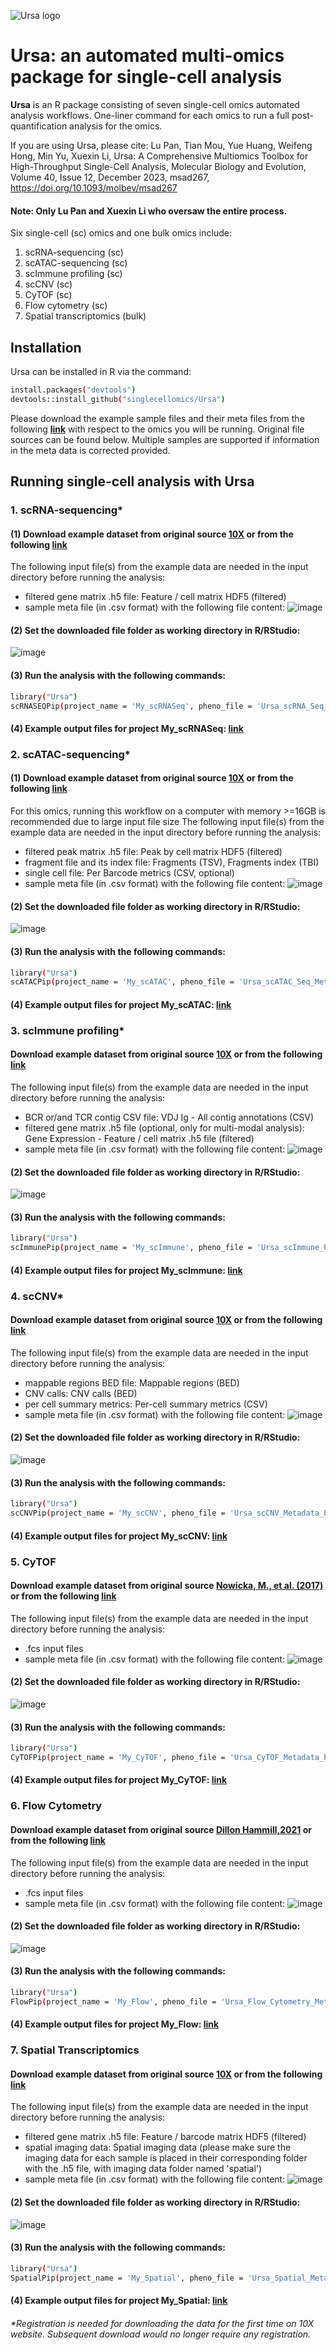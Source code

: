 ![Ursa logo](https://github.com/singlecellomics/ursa/assets/5945741/2e3c3a17-de9f-414d-84df-a2a0a5bc0244)

# Ursa: an automated multi-omics package for single-cell analysis

__Ursa__ is an R package consisting of seven single-cell omics automated analysis workflows. One-liner command for each omics to run a full post-quantification analysis for the omics.

If you are using Ursa, please cite:
Lu Pan, Tian Mou, Yue Huang, Weifeng Hong, Min Yu, Xuexin Li, Ursa: A Comprehensive Multiomics Toolbox for High-Throughput Single-Cell Analysis, Molecular Biology and Evolution, Volume 40, Issue 12, December 2023, msad267, https://doi.org/10.1093/molbev/msad267

#### Note: Only Lu Pan and Xuexin Li who oversaw the entire process.

Six single-cell (sc) omics and one bulk omics include:

1. scRNA-sequencing (sc)
2. scATAC-sequencing (sc)
3. scImmune profiling (sc)
4. scCNV (sc)
5. CyTOF (sc)
6. Flow cytometry (sc)
7. Spatial transcriptomics (bulk)

## Installation

Ursa can be installed in R via the command:
```sh
install.packages("devtools")
devtools::install_github("singlecellomics/Ursa")
```
Please download the example sample files and their meta files from the following [__link__](https://www.dropbox.com/sh/zdi0554bf07spoo/AAAZNk_jsrFa53tg4CsGfU2ua?dl=0) with respect to the omics you will be running. Original file sources can be found below. Multiple samples are supported if information in the meta data is corrected provided.

## Running single-cell analysis with Ursa
### 1. scRNA-sequencing*
#### (1) Download example dataset from original source [__10X__](https://www.10xgenomics.com/resources/datasets/10k-human-pbmcs-3-v3-1-chromium-controller-3-1-high) or from the following [__link__](https://www.dropbox.com/sh/6q75ik2egtfai7q/AABkXelU7Iyz_cWmbdtSlpUMa?dl=0)
The following input file(s) from the example data are needed in the input directory before running the analysis:
- filtered gene matrix .h5 file: Feature / cell matrix HDF5 (filtered)
- sample meta file (in .csv format) with the following file content:
![image](https://user-images.githubusercontent.com/5945741/195846978-3091c9a7-c5c6-4217-a39f-1450c1c3a55e.png)
#### (2) Set the downloaded file folder as working directory in R/RStudio:
![image](https://user-images.githubusercontent.com/5945741/195845913-84d8b84f-49fd-4b50-9fd6-03622eb49958.png)
#### (3) Run the analysis with the following commands:
```sh
library("Ursa")
scRNASEQPip(project_name = 'My_scRNASeq', pheno_file = 'Ursa_scRNA_Seq_Metadata_Example.csv')
```
#### (4) Example output files for project My_scRNASeq: [__link__](https://www.dropbox.com/sh/triv03adukw2pp3/AAAYLKlcfy2zuhHSezYJ_Voca?dl=0)

### 2. scATAC-sequencing*
#### (1) Download example dataset from original source [__10X__](https://www.10xgenomics.com/resources/datasets/10k-human-pbmcs-atac-v2-chromium-controller-2-standard) or from the following [__link__](https://www.dropbox.com/sh/o5qx7coly4mp7l2/AABMSlfK2I6sIsdtkqM6Vkvja?dl=0)
For this omics, running this workflow on a computer with memory >=16GB is recommended due to large input file size
The following input file(s) from the example data are needed in the input directory before running the analysis:
- filtered peak matrix .h5 file: Peak by cell matrix HDF5 (filtered)
- fragment file and its index file: Fragments (TSV), Fragments index (TBI)
- single cell file: Per Barcode metrics (CSV, optional)
- sample meta file (in .csv format) with the following file content:
![image](https://user-images.githubusercontent.com/5945741/195842755-a8512786-e757-45de-8a16-f439bbdfd232.png)
#### (2) Set the downloaded file folder as working directory in R/RStudio:
![image](https://user-images.githubusercontent.com/5945741/195843616-03e607ec-4979-4f7a-a168-fc5341ad7576.png)
#### (3) Run the analysis with the following commands:
```sh
library("Ursa")
scATACPip(project_name = 'My_scATAC', pheno_file = 'Ursa_scATAC_Seq_Metadata_Example.csv')
```
#### (4) Example output files for project My_scATAC: [__link__](https://www.dropbox.com/sh/uwtb2gmw1vob94b/AAC4wDoYMqboF6z78roqvAr7a?dl=0)

### 3. scImmune profiling*
#### Download example dataset from original source [__10X__](https://www.10xgenomics.com/resources/datasets/human-b-cells-from-a-healthy-donor-1-k-cells-2-standard-6-0-0) or from the following [__link__](https://www.dropbox.com/sh/03q8kpp5fmzcqf5/AAAGoGxEX9Ma4EGUs762i7B6a?dl=0)
The following input file(s) from the example data are needed in the input directory before running the analysis:
- BCR or/and TCR contig CSV file: VDJ Ig - All contig annotations (CSV)
- filtered gene matrix .h5 file (optional, only for multi-modal analysis): Gene Expression - Feature / cell matrix .h5 file (filtered)
- sample meta file (in .csv format) with the following file content:
![image](https://user-images.githubusercontent.com/5945741/195844324-4956e9db-4d93-4c4e-be2c-667ab2b57309.png)
#### (2) Set the downloaded file folder as working directory in R/RStudio:
![image](https://user-images.githubusercontent.com/5945741/195845640-0a013558-6b42-4e5c-8e0e-58d7ef6198a4.png)
#### (3) Run the analysis with the following commands:
```sh
library("Ursa")
scImmunePip(project_name = 'My_scImmune', pheno_file = 'Ursa_scImmune_Profiling_Metadata_Example.csv')
```
#### (4) Example output files for project My_scImmune: [__link__](https://www.dropbox.com/sh/u2cg56duniwr890/AADNnSK4rvbdgRm4f3IUU1FYa?dl=0)

### 4. scCNV*
#### Download example dataset from original source [__10X__](https://www.10xgenomics.com/resources/datasets/breast-tissue-nuclei-section-a-2000-cells-1-standard-1-1-0) or from the following [__link__](https://www.dropbox.com/sh/jp3gc0sigvt849g/AABQnEmxfdxJidwWdCxf7pz3a?dl=0)
The following input file(s) from the example data are needed in the input directory before running the analysis:
- mappable regions BED file: Mappable regions (BED)
- CNV calls: CNV calls (BED)
- per cell summary metrics: Per-cell summary metrics (CSV)
- sample meta file (in .csv format) with the following file content:
![image](https://user-images.githubusercontent.com/5945741/195843861-b8672fc2-3b95-467b-b06e-b998dee084b9.png)
#### (2) Set the downloaded file folder as working directory in R/RStudio:
![image](https://user-images.githubusercontent.com/5945741/195844194-52d05ef9-daef-4641-89a5-fe3e6b4a1521.png)
#### (3) Run the analysis with the following commands:
```sh
library("Ursa")
scCNVPip(project_name = 'My_scCNV', pheno_file = 'Ursa_scCNV_Metadata_Example.csv')
```
#### (4) Example output files for project My_scCNV: [__link__](https://www.dropbox.com/sh/aqlc10ami53fn85/AAAnWUx0Ic4uXOx46v5-EFRga?dl=0)

### 5. CyTOF
#### Download example dataset from original source [__Nowicka, M., et al. (2017)__](http://imlspenticton.uzh.ch/robinson_lab/cytofWorkflow/PBMC8_fcs_files.zip) or from the following [__link__](https://www.dropbox.com/sh/wfn4vhauj8s8zm5/AADlEbxJ_quTyQd10cLadqQBa?dl=0)
The following input file(s) from the example data are needed in the input directory before running the analysis:
- .fcs input files
- sample meta file (in .csv format) with the following file content:
![image](https://user-images.githubusercontent.com/5945741/195842654-eaa061b0-adde-47ea-b5e1-28092ed10adc.png)
#### (2) Set the downloaded file folder as working directory in R/RStudio:
![image](https://user-images.githubusercontent.com/5945741/195840736-ee101304-4803-49e6-97e3-42cd3e78ebb1.png)
#### (3) Run the analysis with the following commands:
```sh
library("Ursa")
CyTOFPip(project_name = 'My_CyTOF', pheno_file = 'Ursa_CyTOF_Metadata_Example.csv')
```
#### (4) Example output files for project My_CyTOF: [__link__](https://www.dropbox.com/sh/f3ip2znr9enmloa/AACw4GROCndSQwuxCpnNjaTUa?dl=0)

### 6. Flow Cytometry
#### Download example dataset from original source [__Dillon Hammill,2021__](https://github.com/DillonHammill/CytoExploreRData/tree/master/inst/extdata/Activation) or from the following [__link__](https://www.dropbox.com/sh/wlypurz70knlb32/AACK-s8SjwBBispS5Y0Ylopta?dl=0)
The following input file(s) from the example data are needed in the input directory before running the analysis:
- .fcs input files
- sample meta file (in .csv format) with the following file content:
![image](https://user-images.githubusercontent.com/5945741/195842509-1229430f-9acd-4a11-b8dd-0e1983b85848.png)
#### (2) Set the downloaded file folder as working directory in R/RStudio:
![image](https://user-images.githubusercontent.com/5945741/195842219-d09218b5-c7d8-4709-a7ce-7fb8f8de0eec.png)
#### (3) Run the analysis with the following commands:
```sh
library("Ursa")
FlowPip(project_name = 'My_Flow', pheno_file = 'Ursa_Flow_Cytometry_Metadata_Example.csv')
```
#### (4) Example output files for project My_Flow: [__link__](https://www.dropbox.com/sh/pwy395cl4f4tncm/AADwMWt0_tVoNbre9Ge0xld7a?dl=0)

### 7. Spatial Transcriptomics
#### Download example dataset from original source [__10X__](https://www.10xgenomics.com/resources/datasets/human-cervical-cancer-1-standard) or from the following [__link__](https://www.dropbox.com/sh/h02jr6l0f2ox9wd/AAAYQZ681WIcI39NKkKt4hbJa?dl=0)
The following input file(s) from the example data are needed in the input directory before running the analysis:
- filtered gene matrix .h5 file: Feature / barcode matrix HDF5 (filtered)
- spatial imaging data: Spatial imaging data (please make sure the imaging data for each sample is placed in their corresponding folder with the .h5 file, with imaging data folder named 'spatial')
- sample meta file (in .csv format) with the following file content:
![image](https://user-images.githubusercontent.com/5945741/195847522-69d5aa07-aeaa-43e7-8317-fe4d83dad42e.png)
#### (2) Set the downloaded file folder as working directory in R/RStudio:
![image](https://user-images.githubusercontent.com/5945741/195847129-63e042e9-9fab-4a47-baf0-2586fe2630d1.png)
#### (3) Run the analysis with the following commands:
```sh
library("Ursa")
SpatialPip(project_name = 'My_Spatial', pheno_file = 'Ursa_Spatial_Metadata_Example.csv')
```
#### (4) Example output files for project My_Spatial: [__link__](https://www.dropbox.com/sh/i6320yizw2uo81c/AACD7zftdCswTkfY_JAON0iVa?dl=0)

###### *Registration is needed for downloading the data for the first time on 10X website. Subsequent download would no longer require any registration.
